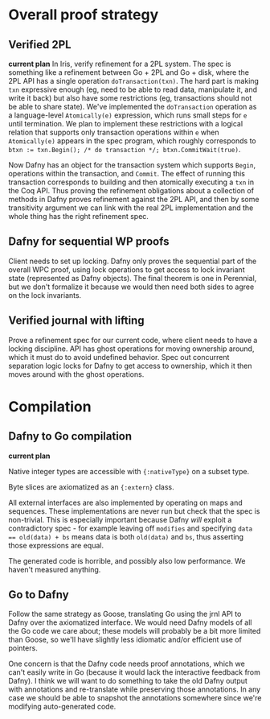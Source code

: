 # Overall proof strategy

## Verified 2PL

**current plan**
In Iris, verify refinement for a 2PL system. The spec is something like a
refinement between Go + 2PL and Go + disk, where the 2PL API has a single
operation `doTransaction(txn)`. The hard part is making `txn` expressive enough
(eg, need to be able to read data, manipulate it, and write it back) but also
have some restrictions (eg, transactions should not be able to share state).
We've implemented the `doTransaction` operation as a language-level
`Atomically(e)` expression, which runs small steps for `e` until termination. We
plan to implement these restrictions with a logical relation that supports only
transaction operations within `e` when `Atomically(e)` appears in the spec
program, which roughly corresponds to `btxn := txn.Begin(); /* do transaction */; btxn.CommitWait(true)`.

Now Dafny has an object for the transaction system which supports `Begin`,
operations within the transaction, and `Commit`. The effect of running this
transaction corresponds to building and then atomically executing a `txn` in the
Coq API. Thus proving the refinement obligations about a collection of methods
in Dafny proves refinement against the 2PL API, and then by some transitivity
argument we can link with the real 2PL implementation and the whole thing has
the right refinement spec.

## Dafny for sequential WP proofs

Client needs to set up locking. Dafny only proves the sequential part of the
overall WPC proof, using lock operations to get access to lock invariant state
(represented as Dafny objects). The final theorem is one in Perennial, but we
don't formalize it because we would then need both sides to agree on the lock
invariants.

## Verified journal with lifting

Prove a refinement spec for our current code, where client needs to have a
locking discipline. API has ghost operations for moving ownership around, which
it must do to avoid undefined behavior. Spec out concurrent separation logic
locks for Dafny to get access to ownership, which it then moves around with the
ghost operations.

# Compilation

## Dafny to Go compilation

**current plan**

Native integer types are accessible with `{:nativeType}` on a subset type.

Byte slices are axiomatized as an `{:extern}` class.

All external interfaces are also implemented by operating on maps and sequences.
These implementations are never run but check that the spec is non-trivial. This
is especially important because Dafny _will_ exploit a contradictory spec - for
example leaving off `modifies` and specifying `data == old(data) + bs` means
data is both `old(data)` and `bs`, thus asserting those expressions are equal.

The generated code is horrible, and possibly also low performance. We haven't
measured anything.

## Go to Dafny

Follow the same strategy as Goose, translating Go using the jrnl API to Dafny
over the axiomatized interface. We would need Dafny models of all the Go code we
care about; these models will probably be a bit more limited than Goose, so
we'll have slightly less idiomatic and/or efficient use of pointers.

One concern is that the Dafny code needs proof annotations, which we can't
easily write in Go (because it would lack the interactive feedback from Dafny).
I think we will want to do something to take the old Dafny output with
annotations and re-translate while preserving those annotations. In any case we
should be able to snapshot the annotations somewhere since we're modifying
auto-generated code.
